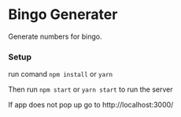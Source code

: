 # Bingo Generater

Generate numbers for bingo.

### Setup

run comand `npm install` or `yarn`

Then run `npm start` or `yarn start` to run the server

If app does not pop up go to http://localhost:3000/
